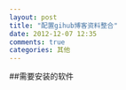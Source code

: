 ```yaml
---
layout: post
title: "配置gihub博客资料整合"
date: 2012-12-07 12:35
comments: true
categories: 其他
---
```

##需要安装的软件
